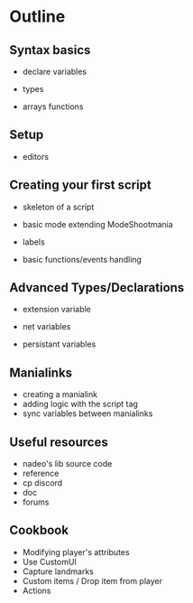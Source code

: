 # Outline

## Syntax basics

* declare variables

* types

* arrays functions

## Setup

* editors

## Creating your first script

* skeleton of a script

* basic mode extending ModeShootmania

* labels

* basic functions/events handling

## Advanced Types/Declarations

* extension variable

* net variables

* persistant variables

## Manialinks

* creating a manialink
* adding logic with the script tag
* sync variables between manialinks

## Useful resources

* nadeo's lib source code
* reference
* cp discord
* doc
* forums

## Cookbook

* Modifying player's attributes
* Use CustomUI
* Capture landmarks
* Custom items / Drop item from player
* Actions



